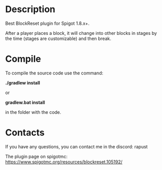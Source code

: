 # Description
Best BlockReset plugin for Spigot 1.8.x+.

After a player places a block, it will change into other blocks in stages by the time (stages are customizable) and then break.
# Compile
To compile the source code use the command:

**./gradlew install**

or

**gradlew.bat install**

in the folder with the code.

# Contacts
If you have any questions, you can contact me in the discord: rapust

The plugin page on spigotmc: https://www.spigotmc.org/resources/blockreset.105192/
